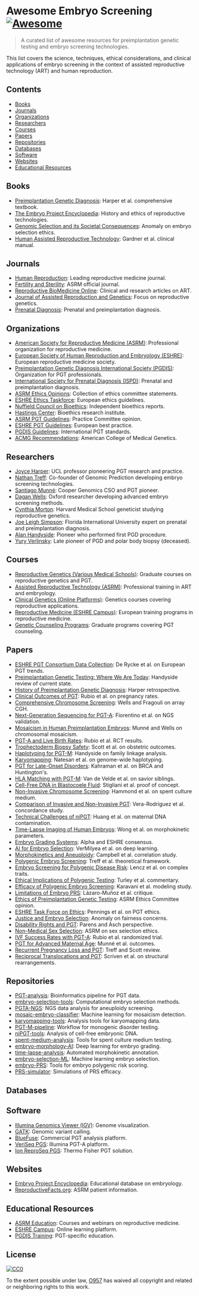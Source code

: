 # Awesome Embryo Screening [![Awesome](https://awesome.re/badge-flat.svg)](https://awesome.re)

> A curated list of awesome resources for preimplantation genetic testing and embryo screening technologies.

This list covers the science, techniques, ethical considerations, and clinical applications of embryo screening in the context of assisted reproductive technology (ART) and human reproduction.

## Contents

- [Books](#books)
- [Journals](#journals)
- [Organizations](#organizations)
- [Researchers](#researchers)
- [Courses](#courses)
- [Papers](#papers)
- [Repositories](#repositories)
- [Databases](#databases)
- [Software](#software)
- [Websites](#websites)
- [Educational Resources](#educational-resources)

## Books

- [Preimplantation Genetic Diagnosis](https://www.cambridge.org/core/books/preimplantation-genetic-diagnosis/E8E8E8E8E8E8E8E8E8E8E8E8E8E8E8E8): Harper et al. comprehensive textbook.
- [The Embryo Project Encyclopedia](https://embryo.asu.edu/): History and ethics of reproductive technologies.
- [Genomic Selection and its Societal Consequences](https://global.oup.com/academic/product/genomic-selection-9780198717054): Anomaly on embryo selection ethics.
- [Human Assisted Reproductive Technology](https://www.cambridge.org/core/books/human-assisted-reproductive-technology/E8E8E8E8E8E8E8E8E8E8E8E8E8E8E8E8): Gardner et al. clinical manual.

## Journals

- [Human Reproduction](https://academic.oup.com/humrep): Leading reproductive medicine journal.
- [Fertility and Sterility](https://www.fertstert.org/): ASRM official journal.
- [Reproductive BioMedicine Online](https://www.rbmojournal.com/): Clinical and research articles on ART.
- [Journal of Assisted Reproduction and Genetics](https://www.springer.com/journal/10815): Focus on reproductive genetics.
- [Prenatal Diagnosis](https://obgyn.onlinelibrary.wiley.com/journal/10970223): Prenatal and preimplantation diagnosis.

## Organizations

- [American Society for Reproductive Medicine (ASRM)](https://www.asrm.org/): Professional organization for reproductive medicine.
- [European Society of Human Reproduction and Embryology (ESHRE)](https://www.eshre.eu/): European reproductive medicine society.
- [Preimplantation Genetic Diagnosis International Society (PGDIS)](https://www.pgdis.org/): Organization for PGT professionals.
- [International Society for Prenatal Diagnosis (ISPD)](https://www.ispdhome.org/): Prenatal and preimplantation diagnosis.
- [ASRM Ethics Opinions](https://www.asrm.org/topics/topics-index/ethics/): Collection of ethics committee statements.
- [ESHRE Ethics Taskforce](https://www.eshre.eu/Guidelines-and-Legal/Ethics): European ethics guidelines.
- [Nuffield Council on Bioethics](https://www.nuffieldbioethics.org/): Independent bioethics reports.
- [Hastings Center](https://www.thehastingscenter.org/): Bioethics research institute.
- [ASRM PGT Guidelines](https://www.asrm.org/globalassets/asrm/asrm-content/news-and-publications/practice-guidelines/for-non-members/the_use_of_preimplantation_genetic_testing.pdf): Practice Committee opinion.
- [ESHRE PGT Guidelines](https://www.eshre.eu/Guidelines-and-Legal/Guidelines/PGT): European best practice.
- [PGDIS Guidelines](https://www.pgdis.org/guidelines.html): International PGT standards.
- [ACMG Recommendations](https://www.acmg.net/): American College of Medical Genetics.

## Researchers

- [Joyce Harper](https://www.ucl.ac.uk/reproductive-health/people/joyce-harper): UCL professor pioneering PGT research and practice.
- [Nathan Treff](https://www.genomicprediction.com/team): Co-founder of Genomic Prediction developing embryo screening technologies.
- [Santiago Munné](https://www.coopergenomics.com/): Cooper Genomics CSO and PGT pioneer.
- [Dagan Wells](https://www.wrh.ox.ac.uk/team/dagan-wells): Oxford researcher developing advanced embryo screening methods.
- [Cynthia Morton](https://connects.catalyst.harvard.edu/Profiles/display/Person/6371): Harvard Medical School geneticist studying reproductive genetics.
- [Joe Leigh Simpson](https://www.fiu.edu/): Florida International University expert on prenatal and preimplantation diagnosis.
- [Alan Handyside](https://en.wikipedia.org/wiki/Alan_Handyside): Pioneer who performed first PGD procedure.
- [Yury Verlinsky](https://en.wikipedia.org/wiki/Yury_Verlinsky): Late pioneer of PGD and polar body biopsy (deceased).

## Courses

- [Reproductive Genetics (Various Medical Schools)](https://www.coursera.org/): Graduate courses on reproductive genetics and PGT.
- [Assisted Reproductive Technology (ASRM)](https://www.asrm.org/education-and-events/): Professional training in ART and embryology.
- [Clinical Genetics (Online Platforms)](https://www.edx.org/): Genetics courses covering reproductive applications.
- [Reproductive Medicine (ESHRE Campus)](https://www.eshre.eu/Education): European training programs in reproductive medicine.
- [Genetic Counseling Programs](https://gceducation.org/): Graduate programs covering PGT counseling.

## Papers

- [ESHRE PGT Consortium Data Collection](https://academic.oup.com/humrep/article/35/12/2758/5917596): De Rycke et al. on European PGT trends.
- [Preimplantation Genetic Testing: Where We Are Today](https://www.fertstert.org/article/S0015-0282(19)30164-3/fulltext): Handyside review of current state.
- [History of Preimplantation Genetic Diagnosis](https://academic.oup.com/humrep/article/33/1/37/4569397): Harper retrospective.
- [Clinical Outcomes of PGT](https://www.fertstert.org/article/S0015-0282(18)30062-5/fulltext): Rubio et al. on pregnancy rates.
- [Comprehensive Chromosome Screening](https://www.fertstert.org/article/S0015-0282(13)00054-0/fulltext): Wells and Fragouli on array CGH.
- [Next-Generation Sequencing for PGT-A](https://academic.oup.com/humrep/article/31/7/1491/1750133): Fiorentino et al. on NGS validation.
- [Mosaicism in Human Preimplantation Embryos](https://www.fertstert.org/article/S0015-0282(17)30253-9/fulltext): Munné and Wells on chromosomal mosaicism.
- [PGT-A and Live Birth Rates](https://www.fertstert.org/article/S0015-0282(18)31668-5/fulltext): Rubio et al. RCT results.
- [Trophectoderm Biopsy Safety](https://academic.oup.com/humrep/article/34/7/1296/5477663): Scott et al. on obstetric outcomes.
- [Haplotyping for PGT-M](https://academic.oup.com/humrep/article/25/8/1960/614886): Handyside on family linkage analysis.
- [Karyomapping](https://www.nature.com/articles/gim201287): Natesan et al. on genome-wide haplotyping.
- [PGT for Late-Onset Disorders](https://www.fertstert.org/article/S0015-0282(17)30009-7/fulltext): Kahraman et al. on BRCA and Huntington's.
- [HLA Matching with PGT-M](https://academic.oup.com/humrep/article/21/7/1806/678806): Van de Velde et al. on savior siblings.
- [Cell-Free DNA in Blastocoele Fluid](https://academic.oup.com/humrep/article/28/10/2652/633997): Stigliani et al. proof of concept.
- [Non-Invasive Chromosome Screening](https://www.fertstert.org/article/S0015-0282(19)30120-5/fulltext): Hammond et al. on spent culture medium.
- [Comparison of Invasive and Non-Invasive PGT](https://academic.oup.com/humrep/article/34/12/2418/5572588): Vera-Rodriguez et al. concordance study.
- [Technical Challenges of niPGT](https://www.nature.com/articles/s41598-020-62976-4): Huang et al. on maternal DNA contamination.
- [Time-Lapse Imaging of Human Embryos](https://academic.oup.com/humrep/article/27/5/1285/661833): Wong et al. on morphokinetic parameters.
- [Embryo Grading Systems](https://www.fertstert.org/article/S0015-0282(16)62928-X/fulltext): Alpha and ESHRE consensus.
- [AI for Embryo Selection](https://www.nature.com/articles/s41591-019-0540-1): VerMilyea et al. on deep learning.
- [Morphokinetics and Aneuploidy](https://academic.oup.com/humrep/article/29/10/2317/664881): Campbell et al. correlation study.
- [Polygenic Embryo Screening](https://www.cell.com/cell/fulltext/S0092-8674(19)31210-3): Treff et al. theoretical framework.
- [Embryo Screening for Polygenic Disease Risk](https://www.nature.com/articles/s41591-019-0667-0): Lencz et al. on complex traits.
- [Ethical Implications of Polygenic Testing](https://www.nature.com/articles/s41591-019-0653-6): Turley et al. commentary.
- [Efficacy of Polygenic Embryo Screening](https://elifesciences.org/articles/64716): Karavani et al. modeling study.
- [Limitations of Embryo PRS](https://www.cell.com/ajhg/fulltext/S0002-9297(21)00266-8): Lázaro-Muñoz et al. critique.
- [Ethics of Preimplantation Genetic Testing](https://www.asrm.org/globalassets/asrm/asrm-content/news-and-publications/ethics-committee-opinions/preimplantation_genetic_testing.pdf): ASRM Ethics Committee opinion.
- [ESHRE Task Force on Ethics](https://academic.oup.com/humrep/article/35/7/1530/5861609): Pennings et al. on PGT ethics.
- [Justice and Embryo Selection](https://link.springer.com/article/10.1007/s10654-020-00652-5): Anomaly on fairness concerns.
- [Disability Rights and PGT](https://academic.oup.com/jlb/article/7/1/lsaa019/5810743): Parens and Asch perspective.
- [Non-Medical Sex Selection](https://www.fertstert.org/article/S0015-0282(18)32256-0/fulltext): ASRM on sex selection ethics.
- [IVF Success Rates with PGT-A](https://www.fertstert.org/article/S0015-0282(18)31668-5/fulltext): Rubio et al. randomized trial.
- [PGT for Advanced Maternal Age](https://academic.oup.com/humrep/article/32/10/2070/4064061): Munné et al. outcomes.
- [Recurrent Pregnancy Loss and PGT](https://www.fertstert.org/article/S0015-0282(17)31733-7/fulltext): Treff and Scott review.
- [Reciprocal Translocations and PGT](https://academic.oup.com/humrep/article/33/8/1427/5036734): Scriven et al. on structural rearrangements.

## Repositories

- [PGT-analysis](https://github.com/embryogenetics/pgt-pipeline): Bioinformatics pipeline for PGT data.
- [embryo-selection-tools](https://github.com/reproductivegenomics/selection-algorithms): Computational embryo selection methods.
- [PGTA-NGS](https://github.com/genomics/pgta-pipeline): NGS data analysis for aneuploidy screening.
- [mosaic-embryo-classifier](https://github.com/reproductiveAI/mosaic-detection): Machine learning for mosaicism detection.
- [karyomapping-tools](https://github.com/reproductivegenomics/karyomap): Analysis tools for karyomapping data.
- [PGT-M-pipeline](https://github.com/clinicalgenomics/pgt-m): Workflow for monogenic disorder testing.
- [niPGT-tools](https://github.com/noninvasivePGT/analysis): Analysis of cell-free embryonic DNA.
- [spent-medium-analysis](https://github.com/embryoDNA/culture-medium): Tools for spent culture medium testing.
- [embryo-morphology-AI](https://github.com/embryoAI/classification): Deep learning for embryo grading.
- [time-lapse-analysis](https://github.com/IVFimaging/morphokinetics): Automated morphokinetic annotation.
- [embryo-selection-ML](https://github.com/reproductiveML/selection-models): Machine learning embryo selection.
- [embryo-PRS](https://github.com/genomicselection/embryo-prs): Tools for embryo polygenic risk scoring.
- [PRS-simulator](https://github.com/reproductivegenomics/prs-modeling): Simulations of PRS efficacy.

## Databases

## Software

- [Illumina Genomics Viewer (IGV)](https://software.broadinstitute.org/software/igv/): Genome visualization.
- [GATK](https://gatk.broadinstitute.org/): Genomic variant calling.
- [BlueFuse](https://www.illumina.com/products/by-type/ivd-products/bluefuse-multi-software.html): Commercial PGT analysis platform.
- [VeriSeq PGS](https://www.illumina.com/products/by-type/ivd-products/veriseq-pgs.html): Illumina PGT-A platform.
- [Ion ReproSeq PGS](https://www.thermofisher.com/order/catalog/product/A31447): Thermo Fisher PGT solution.

## Websites

- [Embryo Project Encyclopedia](https://embryo.asu.edu/): Educational database on embryology.
- [ReproductiveFacts.org](https://www.reproductivefacts.org/): ASRM patient information.

## Educational Resources

- [ASRM Education](https://www.asrm.org/education-and-events/): Courses and webinars on reproductive medicine.
- [ESHRE Campus](https://www.eshre.eu/Education/ESHRE-Campus): Online learning platform.
- [PGDIS Training](https://www.pgdis.org/training.html): PGT-specific education.

## License

[![CC0](http://mirrors.creativecommons.org/presskit/buttons/88x31/svg/cc-zero.svg)](https://creativecommons.org/publicdomain/zero/1.0/)

To the extent possible under law, [O957](https://github.com/O957) has waived all copyright and related or neighboring rights to this work.
